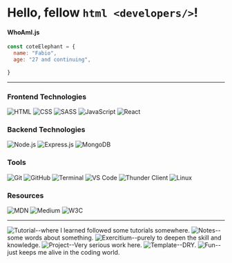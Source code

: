 # Hello, fellow ````html <developers/>````!

#### WhoAmI.js
````javascript
const coteElephant = {
  name: "Fabio",
  age: "27 and continuing",
  
}
````
---
### Frontend Technologies
![HTML](https://img.shields.io/badge/-HTML5-orange?logo=html5&logoColor=white&style=for-the-badge&logoWidth=20&logoHeight=20&width=50)
![CSS](https://img.shields.io/badge/-CSS3-blue?logo=css3&logoColor=white&style=for-the-badge&logoWidth=20&logoHeight=20)
![SASS](https://img.shields.io/badge/-SASS-#CC6699?logo=sass&logoColor=white&style=for-the-badge&logoWidth=20&logoHeight=20)
![JavaScript](https://img.shields.io/badge/-JavaScript-yellow?logo=javascript&logoColor=black&style=for-the-badge&logoWidth=20&logoHeight=20)
![React](https://img.shields.io/badge/-React-#61DAFB?logo=react&logoColor=black&style=for-the-badge&logoWidth=20&logoHeight=20)

### Backend Technologies
![Node.js](https://img.shields.io/badge/-Node.js-339933?logo=node.js&logoColor=white&style=for-the-badge&logoWidth=20&logoHeight=20)
![Express.js](https://img.shields.io/badge/-Express.js-000000?logo=express&logoColor=white&style=for-the-badge&logoWidth=20&logoHeight=20)
![MongoDB](https://img.shields.io/badge/-MongoDB-green?logo=mongodb&logoColor=white&style=for-the-badge&logoWidth=20&logoHeight=20)

### Tools
![Git](https://img.shields.io/badge/-Git-gray?logo=git&logoColor=black&style=for-the-badge&logoWidth=20&logoHeight=20)
![GitHub](https://img.shields.io/badge/-GitHub-181717?logo=github&logoColor=black&color=white&style=for-the-badge&logoWidth=20&logoHeight=20)
![Terminal](https://img.shields.io/badge/-Terminal-black?logo=windows-terminal&logoColor=white&style=for-the-badge&logoWidth=20&logoHeight=20)
![VS Code](https://img.shields.io/badge/-VS%20Code-007ACC?logo=visualstudiocode&logoColor=black&style=for-the-badge&logoWidth=20&logoHeight=20)
![Thunder Client](https://img.shields.io/badge/-Thunder%20Client-FFCC00?logo=thunderstore&logoColor=black&style=for-the-badge&logoWidth=20&logoHeight=20)
![Linux](https://img.shields.io/badge/-Linux-FCC624?logo=linux&logoColor=black&style=for-the-badge&logoWidth=20&logoHeight=20)

### Resources
![MDN](https://img.shields.io/badge/-MDN-white?logo=mozilla&style=for-the-badge&logoColor=black&logoWidth=20&logoHeight=20)
![Medium](https://img.shields.io/badge/-Medium-black?logo=medium&style=for-the-badge&logoColor=white&logoWidth=20&logoHeight=20)
![W3C](https://img.shields.io/badge/-W3C-#04AA6D?style=for-the-badge&logo=w3schools&logoColor=white&logoWidth=20&logoHeight=20)

---

![Tutorial](https://img.shields.io/badge/-Tutorial-white?logo=book&logoColor=black)--where I learned followed some tutorials somewhere.
![Notes](https://img.shields.io/badge/-Notes-yellow?logo=note&logoColor=black)--some words about something.
![Exercitium](https://img.shields.io/badge/-Exercitium-green?logo=exercise&logoColor=black)--purely to deepen the skill and knowledge.
![Project](https://img.shields.io/badge/-Project-purple?logo=hammer&logoColor=black)--Very serious work here.
![Template](https://img.shields.io/badge/-Template-gray?logo=template&logoColor=black)--DRY.
![Fun](https://img.shields.io/badge/-Fun-orange?logo=smile&logoColor=black)--just keeps me alive in the coding world.

